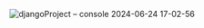 ![djangoProject – console 2024-06-24 17-02-56](https://github.com/ghostqaw/news-app/assets/95573117/602b34cc-1344-4133-b780-6a137515dcc6)
